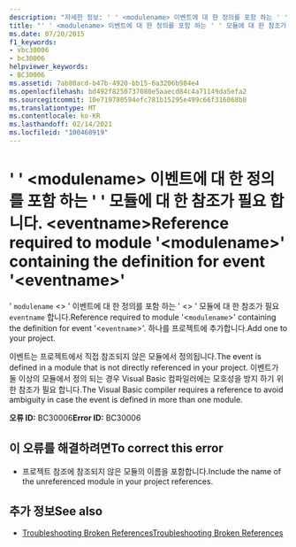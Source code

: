 ```yaml
---
description: "자세한 정보: ' ' <modulename> 이벤트에 대 한 정의를 포함 하는 ' ' 모듈에 대 한 참조가 필요 합니다. <eventname>"
title: "' ' <modulename> 이벤트에 대 한 정의를 포함 하는 ' ' 모듈에 대 한 참조가 필요 합니다. <eventname>"
ms.date: 07/20/2015
f1_keywords:
- vbc30006
- bc30006
helpviewer_keywords:
- BC30006
ms.assetid: 7ab80acd-b47b-4920-bb15-6a3206b984e4
ms.openlocfilehash: bd492f8250737080e5aaecd84c4a71149da5efa2
ms.sourcegitcommit: 10e719780594efc781b15295e499c66f316068b8
ms.translationtype: MT
ms.contentlocale: ko-KR
ms.lasthandoff: 02/14/2021
ms.locfileid: "100460919"
---
```

# <a name="reference-required-to-module-modulename-containing-the-definition-for-event-eventname"></a><span data-ttu-id="65eb7-103">' ' \<modulename> 이벤트에 대 한 정의를 포함 하는 ' ' 모듈에 대 한 참조가 필요 합니다. \<eventname></span><span class="sxs-lookup"><span data-stu-id="65eb7-103">Reference required to module '\<modulename>' containing the definition for event '\<eventname>'</span></span>

<span data-ttu-id="65eb7-104">' `modulename` <> ' 이벤트에 대 한 정의를 포함 하는 ' <> ' 모듈에 대 한 참조가 필요 `eventname` 합니다.</span><span class="sxs-lookup"><span data-stu-id="65eb7-104">Reference required to module '<`modulename`>' containing the definition for event '<`eventname`>'.</span></span> <span data-ttu-id="65eb7-105">하나를 프로젝트에 추가합니다.</span><span class="sxs-lookup"><span data-stu-id="65eb7-105">Add one to your project.</span></span>  
  
 <span data-ttu-id="65eb7-106">이벤트는 프로젝트에서 직접 참조되지 않은 모듈에서 정의됩니다.</span><span class="sxs-lookup"><span data-stu-id="65eb7-106">The event is defined in a module that is not directly referenced in your project.</span></span> <span data-ttu-id="65eb7-107">이벤트가 둘 이상의 모듈에서 정의 되는 경우 Visual Basic 컴파일러에는 모호성을 방지 하기 위한 참조가 필요 합니다.</span><span class="sxs-lookup"><span data-stu-id="65eb7-107">The Visual Basic compiler requires a reference to avoid ambiguity in case the event is defined in more than one module.</span></span>  
  
 <span data-ttu-id="65eb7-108">**오류 ID:** BC30006</span><span class="sxs-lookup"><span data-stu-id="65eb7-108">**Error ID:** BC30006</span></span>  
  
## <a name="to-correct-this-error"></a><span data-ttu-id="65eb7-109">이 오류를 해결하려면</span><span class="sxs-lookup"><span data-stu-id="65eb7-109">To correct this error</span></span>  
  
- <span data-ttu-id="65eb7-110">프로젝트 참조에 참조되지 않은 모듈의 이름을 포함합니다.</span><span class="sxs-lookup"><span data-stu-id="65eb7-110">Include the name of the unreferenced module in your project references.</span></span>  
  
## <a name="see-also"></a><span data-ttu-id="65eb7-111">추가 정보</span><span class="sxs-lookup"><span data-stu-id="65eb7-111">See also</span></span>

- [<span data-ttu-id="65eb7-112">Troubleshooting Broken References</span><span class="sxs-lookup"><span data-stu-id="65eb7-112">Troubleshooting Broken References</span></span>](/visualstudio/ide/troubleshooting-broken-references)
